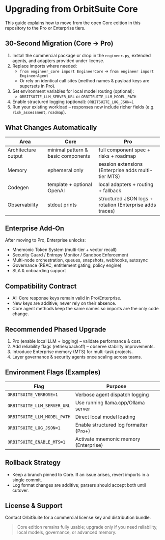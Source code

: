 # Upgrading from OrbitSuite Core

This guide explains how to move from the open Core edition in this repository to the Pro or Enterprise tiers.

## 30‑Second Migration (Core -> Pro)
1. Install the commercial package or drop in the `engineer.py`, extended agents, and adapters provided under license.
2. Replace imports where needed:
   - `from engineer_core import EngineerCore` -> `from engineer import EngineerAgent`
   - Or rely on identical call sites (method names & payload keys are supersets in Pro).
3. Set environment variables for local model routing (optional):
   - `ORBITSUITE_LLM_SERVER_URL` or `ORBITSUITE_LLM_MODEL_PATH`
4. Enable structured logging (optional): `ORBITSUITE_LOG_JSON=1`
5. Run your existing workload – responses now include richer fields (e.g. `risk_assessment`, `roadmap`).

## What Changes Automatically
| Area | Core | Pro |
| ---- | ---- | --- |
| Architecture output | minimal pattern & basic components | full component spec + risks + roadmap |
| Memory | ephemeral only | session extensions (Enterprise adds multi-tier MTS) |
| Codegen | template + optional OpenAI | local adapters + routing + fallback |
| Observability | stdout prints | structured JSON logs + rotation (Enterprise adds traces) |

## Enterprise Add-On
After moving to Pro, Enterprise unlocks:
- Mnemonic Token System (multi-tier + vector recall)
- Security Guard / Entropy Monitor / Sandbox Enforcement
- Multi-node orchestration, queues, snapshots, webhooks, autosync
- Governance (RBAC, entitlement gating, policy engine)
- SLA & onboarding support

## Compatibility Contract
- All Core response keys remain valid in Pro/Enterprise.
- New keys are additive; never rely on their absence.
- Core agent methods keep the same names so imports are the only code change.

## Recommended Phased Upgrade
1. Pro (enable local LLM + logging) – validate performance & cost.
2. Add reliability flags (retries/backoff) – observe stability improvements.
3. Introduce Enterprise memory (MTS) for multi-task projects.
4. Layer governance & security agents once scaling across teams.

## Environment Flags (Examples)
| Flag | Purpose |
| ---- | ------- |
| `ORBITSUITE_VERBOSE=1` | Verbose agent dispatch logging |
| `ORBITSUITE_LLM_SERVER_URL` | Use running llama.cpp/Ollama server |
| `ORBITSUITE_LLM_MODEL_PATH` | Direct local model loading |
| `ORBITSUITE_LOG_JSON=1` | Enable structured log formatter (Pro+) |
| `ORBITSUITE_ENABLE_MTS=1` | Activate mnemonic memory (Enterprise) |

## Rollback Strategy
- Keep a branch pinned to Core. If an issue arises, revert imports in a single commit.
- Log format changes are additive; parsers should accept both until cutover.

## License & Support
Contact OrbitSuite for a commercial license key and distribution bundle.

> Core edition remains fully usable; upgrade only if you need reliability, local models, governance, or advanced memory.
